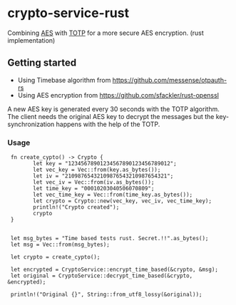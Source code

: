 # crypto-service-rust

Combining [AES](https://en.wikipedia.org/wiki/Advanced_Encryption_Standard) with [TOTP](https://en.wikipedia.org/wiki/Time-based_One-time_Password_Algorithm)
for a more secure AES encryption. (rust implementation)


## Getting started

* Using Timebase algorithm from https://github.com/messense/otpauth-rs
* Using AES encryption from https://github.com/sfackler/rust-openssl

A new AES key is generated every 30 seconds with the TOTP algorithm.
The client needs the original AES key to decrypt the messages but the key-synchronization happens with the help of the TOTP.

### Usage

 ```
  fn create_cypto() -> Crypto {
         let key = "12345678901234567890123456789012";
         let vec_key = Vec::from(key.as_bytes());
         let iv = "21098765432109876543210987654321";
         let vec_iv = Vec::from(iv.as_bytes());
         let time_key = "00010203040506070809";
         let vec_time_key = Vec::from(time_key.as_bytes());
         let crypto = Crypto::new(vec_key, vec_iv, vec_time_key);
         println!("Crypto created");
         crypto
  }


  let msg_bytes = "Time based tests rust. Secret.!!".as_bytes();
  let msg = Vec::from(msg_bytes);

  let crypto = create_cypto();

  let encrypted = CryptoService::encrypt_time_based(&crypto, &msg);
  let original = CryptoService::decrypt_time_based(&crypto, &encrypted);

  println!("Original {}", String::from_utf8_lossy(&original));
 ```
